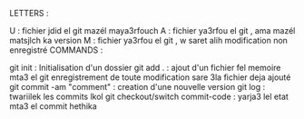 LETTERS :

U : fichier jdid el git mazél maya3rfouch
A : fichier ya3rfou el git , ama mazél matsjlch ka version
M : fichier ya3rfou el git , w saret alih modification non enregistré
COMMANDS :

git init : Initialisation d'un dossier
git add . :
ajout d'un fichier fel memoire mta3 el git
enregistrement de toute modification sare 3la fichier deja ajouté
git commit -am "comment" : creation d'une nouvelle version
git log : twariilek les commits lkol
git checkout/switch commit-code : yarja3 lel etat mta3 el commit hethika